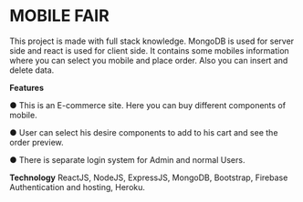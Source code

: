 # MOBILE FAIR

This project is made with full stack knowledge. MongoDB is used for server side and react is used for client side. It contains some mobiles information where you can select you mobile and place order. Also you can insert and delete data.

**Features**

● This is an E-commerce site. Here you can buy different components of mobile.

● User can select his desire components to add to his cart and see the order preview.

● There is separate login system for Admin and normal Users.

**Technology**
ReactJS, NodeJS, ExpressJS, MongoDB, Bootstrap, Firebase Authentication and 
hosting, Heroku.
